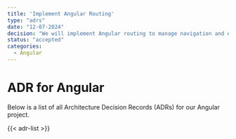 ```yaml
---
title: 'Implement Angular Routing'
type: "adrs"
date: "12-07-2024"
decision: "We will implement Angular routing to manage navigation and enable lazy loading for improved performance."
status: "accepted"
categories:
  - Angular
---
```


# ADR for Angular

Below is a list of all Architecture Decision Records (ADRs) for our Angular project.

{{< adr-list >}}
